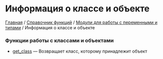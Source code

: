 # Информация о классе и объекте

[Главная](../../../README.md) / [Справочник функций](../../funcref.md) /
[Модули для работы с переменными и типами](../vartype.md) / Информация о классе и объекте

### Функции работы с классами и объектами

-   [get_class](./class/get_class.md) — Возвращает класс, которому принадлежит объект
